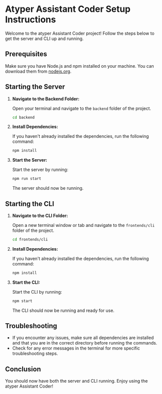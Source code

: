 # Atyper Assistant Coder Setup Instructions

Welcome to the atyper Assistant Coder project! Follow the steps below to get the server and CLI up and running.

## Prerequisites

Make sure you have Node.js and npm installed on your machine. You can download them from [nodejs.org](https://nodejs.org/).

## Starting the Server

1. **Navigate to the Backend Folder:**

   Open your terminal and navigate to the `backend` folder of the project.

   ```bash
   cd backend
   ```

2. **Install Dependencies:**

   If you haven't already installed the dependencies, run the following command:

   ```bash
   npm install
   ```

3. **Start the Server:**

   Start the server by running:

   ```bash
   npm run start
   ```

   The server should now be running.

## Starting the CLI

1. **Navigate to the CLI Folder:**

   Open a new terminal window or tab and navigate to the `frontends/cli` folder of the project.

   ```bash
   cd frontends/cli
   ```

2. **Install Dependencies:**

   If you haven't already installed the dependencies, run the following command:

   ```bash
   npm install
   ```

3. **Start the CLI:**

   Start the CLI by running:

   ```bash
   npm start
   ```

   The CLI should now be running and ready for use.

## Troubleshooting

- If you encounter any issues, make sure all dependencies are installed and that you are in the correct directory before running the commands.
- Check for any error messages in the terminal for more specific troubleshooting steps.

## Conclusion

You should now have both the server and CLI running. Enjoy using the atyper Assistant Coder!
